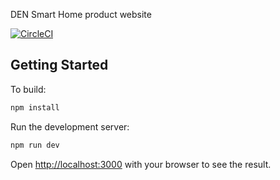 DEN Smart Home product website

[![CircleCI](https://circleci.com/gh/pat-jpnk-wirelab/DEN_smart_home.svg?style=shield&circle-token=adbdd1696e8f92a86a01cded4b033b78373aec01)](https://app.circleci.com/pipelines/github/pat-jpnk-wirelab/DEN_smart_home?branch=master)

## Getting Started

To build: 

```bash
npm install
```

Run the development server:

```bash
npm run dev
```

Open [http://localhost:3000](http://localhost:3000) with your browser to see the result.

